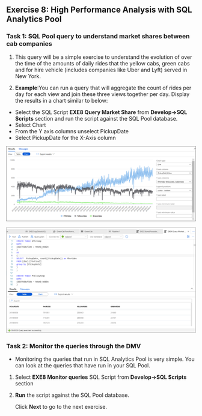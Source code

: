 ## Exercise 8: High Performance Analysis with SQL Analytics Pool

### Task 1: SQL Pool query to understand market shares between cab companies

1. This query will be a simple exercise to understand the evolution of over the time of the amounts of daily rides that the yellow cabs, green cabs and for hire vehicle (includes companies like Uber and Lyft) served in New York.

2. **Example**:You can run a query that will aggregate the count of rides per day for each view and join these three views together per day. Display the results in a chart similar to below:

 - Select the SQL Script **EXE8 Query Market Share** from **Develop->SQL Scripts** section and run the script against the SQL Pool database.
 - Select Chart
 - From the Y axis columns unselect PickupDate
 - Select PickupDate for the X-Axis column
 
  ![example](images/83.png)
   
  ![example2](images/85.png)

### Task 2: Monitor the queries through the DMV

- Monitoring the queries that run in SQL Analytics Pool is very simple. You can look at the queries that have run in your SQL Pool.

1. Select **EXE8 Monitor queries** SQL Script from **Develop->SQL Scripts** section

2. **Run** the script against the SQL Pool database.
   
   Click **Next** to go to the next exercise.
